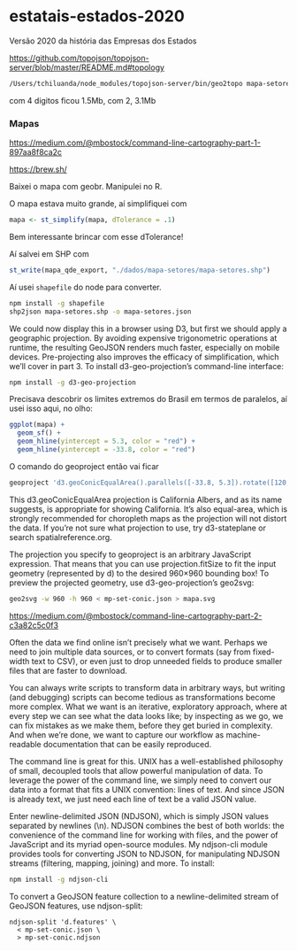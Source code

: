# estatais-estados-2020
 Versão 2020 da história das Empresas dos Estados

https://github.com/topojson/topojson-server/blob/master/README.md#topology

```zsh
/Users/tchiluanda/node_modules/topojson-server/bin/geo2topo mapa-setores.geojson > mapa.json
```

com 4 digitos ficou 1.5Mb, com 2, 3.1Mb


### Mapas

https://medium.com/@mbostock/command-line-cartography-part-1-897aa8f8ca2c

https://brew.sh/

Baixei o mapa com geobr. Manipulei no R.

O mapa estava muito grande, aí simplifiquei com

```r
mapa <- st_simplify(mapa, dTolerance = .1)
```

Bem interessante brincar com esse dTolerance!

Aí salvei em SHP com

```r
st_write(mapa_qde_export, "./dados/mapa-setores/mapa-setores.shp")
```

Aí usei `shapefile` do node para converter.

```bash
npm install -g shapefile
shp2json mapa-setores.shp -o mapa-setores.json
```

We could now display this in a browser using D3, but first we should apply a geographic projection. By avoiding expensive trigonometric operations at runtime, the resulting GeoJSON renders much faster, especially on mobile devices. Pre-projecting also improves the efficacy of simplification, which we’ll cover in part 3. To install d3-geo-projection’s command-line interface:

```bash
npm install -g d3-geo-projection
```

Precisava descobrir os limites extremos do Brasil em termos de paralelos, aí usei isso aqui, no olho:

```r
ggplot(mapa) + 
  geom_sf() + 
  geom_hline(yintercept = 5.3, color = "red") + 
  geom_hline(yintercept = -33.8, color = "red")
```

O comando do geoproject então vai ficar

```bash
geoproject 'd3.geoConicEqualArea().parallels([-33.8, 5.3]).rotate([120, 0]).fitSize([960, 960], d)' < mapa-setores.json > mp-set-conic.json
```

This d3.geoConicEqualArea projection is California Albers, and as its name suggests, is appropriate for showing California. It’s also equal-area, which is strongly recommended for choropleth maps as the projection will not distort the data. If you’re not sure what projection to use, try d3-stateplane or search spatialreference.org.

The projection you specify to geoproject is an arbitrary JavaScript expression. That means that you can use projection.fitSize to fit the input geometry (represented by d) to the desired 960×960 bounding box!
To preview the projected geometry, use d3-geo-projection’s geo2svg:

```bash
geo2svg -w 960 -h 960 < mp-set-conic.json > mapa.svg
```


https://medium.com/@mbostock/command-line-cartography-part-2-c3a82c5c0f3

Often the data we find online isn’t precisely what we want. Perhaps we need to join multiple data sources, or to convert formats (say from fixed-width text to CSV), or even just to drop unneeded fields to produce smaller files that are faster to download.

You can always write scripts to transform data in arbitrary ways, but writing (and debugging) scripts can become tedious as transformations become more complex. What we want is an iterative, exploratory approach, where at every step we can see what the data looks like; by inspecting as we go, we can fix mistakes as we make them, before they get buried in complexity. And when we’re done, we want to capture our workflow as machine-readable documentation that can be easily reproduced.

The command line is great for this. UNIX has a well-established philosophy of small, decoupled tools that allow powerful manipulation of data. To leverage the power of the command line, we simply need to convert our data into a format that fits a UNIX convention: lines of text. And since JSON is already text, we just need each line of text be a valid JSON value.

Enter newline-delimited JSON (NDJSON), which is simply JSON values separated by newlines (\n). NDJSON combines the best of both worlds: the convenience of the command line for working with files, and the power of JavaScript and its myriad open-source modules. My ndjson-cli module provides tools for converting JSON to NDJSON, for manipulating NDJSON streams (filtering, mapping, joining) and more. To install:

```bash
npm install -g ndjson-cli
```

To convert a GeoJSON feature collection to a newline-delimited stream of GeoJSON features, use ndjson-split:

```
ndjson-split 'd.features' \
  < mp-set-conic.json \
  > mp-set-conic.ndjson
```